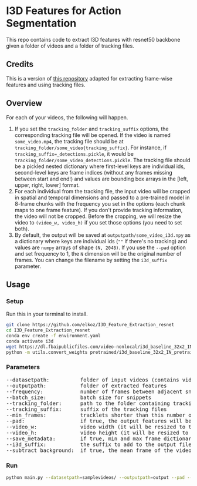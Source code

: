 # I3D Features for Action Segmentation
This repo contains code to extract I3D features with resnet50 backbone given a folder of videos and a folder of tracking 
files.

## Credits
This is a version of [this repository](https://github.com/GowthamGottimukkala/I3D_Feature_Extraction_resnet)
adapted for extracting frame-wise features and using tracking files.

## Overview
For each of your videos, the following will happen.
1. If you set the `tracking_folder` and `tracking_suffix` options, the corresponding tracking file will be opened. 
If the video is named `some_video.mp4`, the tracking file should be at `tracking_folder/some_video{tracking_suffix}`. 
For instance, if `tracking_suffix=_detections.pickle`, it would be `tracking_folder/some_video_detections.pickle`. 
The tracking file should be a pickled nested dictionary where first-level keys are individual ids, second-level keys
are frame indices (without any frames missing between start and end!) and values are bounding box arrays in the 
\[left, upper, right, lower\] format. 
2. For each individual from the tracking file, the input video will be cropped in spatial and temporal dimensions and passed
to a pre-trained model in 8-frame chunks with the frequency you set in the options (each chunk maps to one frame feature).
If you don't provide tracking information, the video will not be cropped. Before the cropping, we will resize the video
to `(video_w, video_h)` if you set those options (you need to set both).
3. By default, the output will be saved at `outputpath/some_video_i3d.npy` as a dictionary where keys are individual ids (`""` if there's 
no tracking) and values are `numpy` arrays of shape `(N, 2048)`. If you use the `--pad` option and set frequency to 1, 
the `N` dimension will be the original number of frames. You can change the filename by setting the `i3d_suffix` parameter.

## Usage
### Setup
Run this in your terminal to install.
```bash
git clone https://github.com/elkoz/I3D_Feature_Extraction_resnet
cd I3D_Feature_Extraction_resnet
conda env create -f environment.yaml
conda activate i3d
wget https://dl.fbaipublicfiles.com/video-nonlocal/i3d_baseline_32x2_IN_pretrain_400k.pkl -P pretrained/
python -m utils.convert_weights pretrained/i3d_baseline_32x2_IN_pretrain_400k.pkl pretrained/i3d_r50_kinetics.pth
```

### Parameters
<pre>
--datasetpath:          folder of input videos (contains videos or subdirectories of videos)
--outputpath:           folder of extracted features
--frequency:            number of frames between adjacent snippets
--batch_size:           batch size for snippets
--tracking_folder:      path to the folder containing tracking files
--tracking_suffix:      suffix of the tracking files
--min_frames:           tracklets shorter than this number of frames will be omitted
--pad:                  if true, the output features will be padded with the edge values to keep the length intact
--video_w:              video width (it will be resized to this value before cropping to the bounding boxes)
--video_h:              video height (it will be resized to this value before cropping to the bounding boxes)
--save_metadata:        if true, min and max frame dictionaries will also be saved
--i3d_suffix:           the suffix to add to the output files
--subtract_background:  if true, the mean frame of the video is subtracted before the feature extraction
</pre>

### Run
```bash
python main.py --datasetpath=samplevideos/ --outputpath=output --pad --tracking_folder=tracking_folder --tracking_suffix=tracking_suffix
```

